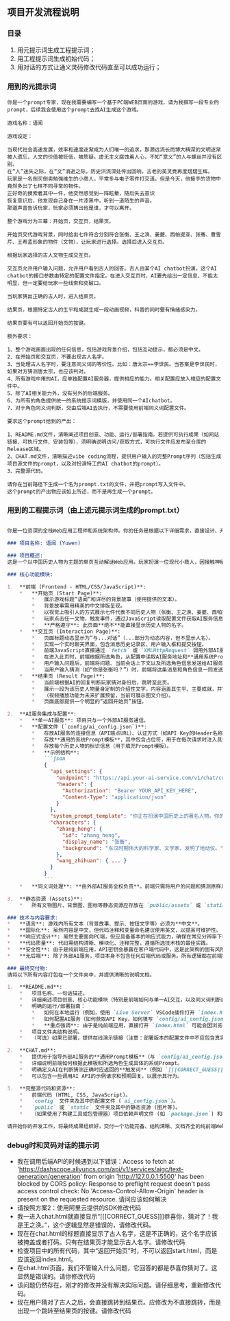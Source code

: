 ## 项目开发流程说明
### 目录
1. 用元提示词生成工程提示词；
2. 用工程提示词生成初始代码；
3. 用对话的方式让通义灵码修改代码直至可以成功运行；

### 用到的元提示词 

```text
你是一个prompt专家，现在我需要编写一个基于PC端WEB页面的游戏，请为我撰写一段专业的prompt，后续我会使用这个prompt去找AI生成这个游戏。

游戏名称：语闻

游戏设定：

当现代社会高速发展，效率和速度逐渐成为人们唯一的追求，那源远流长而博大精深的文明逐渐被人遗忘，人文的价值被贬低，被质疑。虚无主义腐蚀着人心，不知“意义”的人与螺丝并没有区别。
在“人”迷失之际，在“文”消逝之际，历史洪流深处传出回响，古老的英灵竟再度熠熠生辉。
玩家是一名倒买倒卖勉强维生的小商人，平常多与电子零件打交道。但是今天，他接手的货物中竟然多出了七样不同寻常的物件。
正好奇的摸索着其中一件，他突然感觉到一阵眩晕，随后失去意识
恢复意识后，他发现自己身在一片漆黑中，听到一道陌生的声音。
那道声音告诉玩家，玩家必须猜出他是谁，才可以离开。

整个游戏分为三幕：开始页，交互页，结果页。

开始页交代游戏背景，同时给出七件符合分别符合张衡、王之涣、姜夔、西帕提亚、张骞、曹雪芹、王希孟形象的物件（文物），让玩家进行选择。选择后进入交互页。

根据玩家选择的古人文物生成交互页。

交互页允许用户输入问题，允许用户看到古人的回答。古人由某个AI chatbot扮演。这个AI chatbot的接口参数由特定的配置文件指定。在进入交互页时，AI要先给出一定信息，不能太明显，但一定要给玩家一些线索和突破口。

当玩家猜出正确的古人时，进入结束页。

结果页，根据特定古人的生平和成就生成一段动画视频，科普的同时要有情绪感染力。

结果页要有可以返回开始页的按键。

额外要求：

1、整个游戏画面出现的任何信息，包括游戏背景介绍，包括互动提示，都必须是中文。
2、在开始页和交互页，不要出现古人名字。
3、当处理古人名字时，要注意同义词的等价性。比如：唐太宗==李世民。当答案是李世民时，如果对方猜测唐太宗，也应该判对。
4、所有游戏中用的AI，应单独配置AI服务器，提供相应的能力。相关配置应放入相应的配置文件中。
5、除了AI相关能力外，没有另外的后端服务。
6、为所有的角色提供统一的系统提示词模版，并使用同一个AIchatbot。
7、对于角色同义词判断，交由后端AI去执行，不需要使用前端同义词配置文件。

要求这个prompt给到的产出：

1、README.md文件，清晰阐述项目创意、功能、运行/部署指南。若提供可执行成果（如网站链接、可执行文件、安装包等），须明确说明访问/获取方式，可执行文件应发布至仓库的Release区域。
2、CHAT.md文件，清晰描述vibe coding流程，提供用户输入的完整Prompt序列（包括生成项目源文件的prompt，以及对扮演特工的AI chatbot的prompt）。
3、完整源代码。

请你在当前路径下生成一个名为prompt.txt的文件，并把prompt写入文件中。
这个prompt的产出物应该如上所述，而不是再生成一个prompt。

```

### 用到的工程提示词（由上述元提示词生成的prompt.txt）

```markdown

你是一位资深的全栈Web应用工程师和系统架构师。你的任务是根据以下详细需求，直接设计、开发并交付一个完整的、可部署的PC端Web游戏项目。该项目需采用现代Web技术栈（HTML5, CSS3, JavaScript/ES6+），并通过前端JavaScript直接与**单一**外部AI服务进行通信，无额外后端服务。

### 项目名称: 语闻 (Yuwen)

### 项目概述:
这是一个以中国历史人物为主题的单页互动解谜Web应用。玩家扮演一位现代小商人，因接触神秘古文物而穿越，必须通过与由**同一个**外部AI服务扮演的不同历史人物进行对话来猜测其身份。项目是一个纯前端应用，通过AJAX/Fetch API与配置好的外部AI服务进行通信。AI服务本身负责处理角色扮演和同义词判断。

### 核心功能模块:

1.  **前端 (Frontend - HTML/CSS/JavaScript)**:
    *   **开始页 (Start Page)**:
        *   展示游戏标题“语闻”和详尽的背景故事（使用提供的文本）。
        *   背景故事需用精美的中文排版呈现。
        *   以视觉上吸引人的方式展示七件代表不同历史人物（张衡、王之涣、姜夔、西帕提亚、张骞、曹雪芹、王希孟）的文物图标/图片。
        *   玩家点击任一文物，触发事件，通过JavaScript读取配置文件获取AI服务信息和所选角色的标识，然后跳转到交互页。
        *   **严格遵守**: 此页面**绝不**能直接显示历史人物的名字。
    *   **交互页 (Interaction Page)**:
        *   页面标题动态显示为“与...对话”（...部分为动态内容，但不显示人名）。
        *   实现一个实时聊天界面，包含消息历史记录区、用户输入框和提交按钮。
        *   前端JavaScript直接通过 `fetch` 或 `XMLHttpRequest` 调用外部AI服务的API。
        *   在进入此页时，前端根据所选角色，从配置中读取AI服务地址和**通用系统Prompt模板**，将所选角色信息（如角色ID或名称）填充到模板中，构造初始请求发送给AI，获取初始回复（欢迎语）并显示。
        *   用户输入问题后，前端将问题、当前会话上下文以及所选角色信息发送给AI服务。AI服务负责理解问题、扮演角色并生成回复。
        *   当用户输入猜测（如“你是张衡吗？”）时，前端将这条消息和角色信息一同发送给AI。AI服务负责判断猜测是否正确（包括处理同义词），并在回复中给出指示（例如，“恭喜你，猜对了！”或“再想想看？”）。前端根据AI的特定回复（需要在 `CHAT.md` 中定义好这些触发词）来决定是否跳转到结果页。
    *   **结果页 (Result Page)**:
        *   当前端根据AI的回复判断玩家猜对身份后，跳转至此页。
        *   展示一段为该历史人物量身定制的介绍性文字，内容涵盖其生平、主要成就，并富有情感和科普价值。
        *   （视频播放功能为未来扩展预留，当前可展示图文介绍）。
        *   页面底部提供一个明显的“返回开始页”按钮。

2.  **AI服务集成与配置**:
    *   **单一AI服务**: 项目只与一个外部AI服务通信。
    *   **配置文件 (`config/ai_config.json`)**:
        *   存放AI服务的连接信息（API端点URL）、认证方式（如API Key的Header名称和值，需使用占位符如 `YOUR_API_KEY_HERE`）。
        *   存放**通用的系统Prompt模板**，其中包含占位符，用于在每次请求时注入具体的角色信息。
        *   存放每个历史人物的标识信息（用于填充Prompt模板）。
        *   **示例结构**:
            ```json
            {
              "api_settings": {
                "endpoint": "https://api.your-ai-service.com/v1/chat/completions",
                "headers": {
                  "Authorization": "Bearer YOUR_API_KEY_HERE",
                  "Content-Type": "application/json"
                }
              },
              "system_prompt_template": "你正在扮演中国历史上的著名人物。你的身份是：{character_name}。你的背景是：{character_background}。你的回答应符合你的身份和时代背景，提供线索但不直接说出名字。当用户猜测你的身份时，如果猜对（需判断同义词），请回复'[[[CORRECT_GUESS]]]'；如果猜错，请给出提示。用户当前的选择是：{selected_character_id}",
              "characters": {
                "zhang_heng": {
                  "id": "zhang_heng",
                  "display_name": "张衡",
                  "background": "东汉时期伟大的科学家、文学家，发明了地动仪。"
                },
                "wang_zhihuan": { ... }
              }
            }
            ```
    *   **同义词处理**: **由外部AI服务全权负责**。前端只需将用户的问题和猜测原样发送给AI，AI根据其强大的语言理解能力判断同义词并给出正确与否的反馈。

3.  **静态资源 (Assets)**:
    *   所有文物图片、背景图、图标等静态资源应存放在 `public/assets` 或 `static` 文件夹中，并通过相对路径引用。

### 技术与内容要求:
*   **语言**: 游戏内所有文本（背景故事、提示、按钮文字等）必须为**中文**。
*   **国际化**: 虽然内容是中文，但代码注释和变量命名建议使用英文，以提高可维护性。
*   **响应式设计**: 虽然主要面向PC端，但应具备基本的响应式能力，确保在常见分辨率下布局合理。
*   **代码质量**: 代码需结构清晰、模块化、注释完整，遵循所选技术栈的最佳实践。
*   **安全性**: 由于是纯前端应用，API密钥会暴露在客户端代码中，这是此架构的固有风险。在交付物中，配置文件中的密钥必须使用占位符，并在 `README.md` 中明确说明此风险及如何配置。
*   **无后端**: 除了外部AI服务，项目本身不包含任何后端代码或服务。所有逻辑都在前端实现，同义词判断依赖AI。

### 最终交付物:
请将以下所有内容打包在一个文件夹中，并提供清晰的说明文档。

1.  **README.md**:
    *   项目名称、一句话描述。
    *   详细阐述项目创意、核心功能模块（特别是前端如何与单一AI交互，以及同义词判断由AI负责）。
    *   明确的运行/部署指南：
        *   如何在本地运行（例如，使用 `Live Server` VSCode插件打开 `index.html`，或使用 `python -m http.server` 启动一个简单的HTTP服务器）。
        *   如何配置AI服务（如何获取API Key，如何填写 `config/ai_config.json` 中的占位符）。
        *   **重点强调**: 由于是纯前端应用，直接打开 `index.html` 可能会因浏览器的CORS策略而无法调用AI API，推荐使用本地服务器。
    *   项目文件夹结构说明。
    *   （可选）如果已部署，提供在线演示链接（注意：部署版本的配置文件中不应包含真实的API密钥）。

2.  **CHAT.md**:
    *   提供用于指导外部AI服务的**通用Prompt模板**（与 `config/ai_config.json` 中的 `system_prompt_template` 一致）。
    *   详细说明前端如何根据此模板和所选角色生成具体的系统Prompt。
    *   明确定义AI在判断猜测正确时应返回的**触发词**（例如 `[[[CORRECT_GUESS]]]`），以便前端监听并跳转页面。
    *   可以包含一些调用AI API的示例请求和预期回复，以展示其行为。

3.  **完整源代码和资源**:
    *   前端代码 (HTML, CSS, JavaScript)。
    *   `config` 文件夹及其中的配置文件 (`ai_config.json`)。
    *   `public` 或 `static` 文件夹及其中的静态资源 (图片等)。
    *   （如果使用了构建工具或包管理器）项目依赖声明文件 (如 `package.json`) 和构建脚本说明。

请开始你的开发工作，将最终成果组织好，交付一个功能完备、结构清晰、文档齐全的纯前端Web应用项目。

```

### debug时和灵码对话的提示词

* 我在调用后端API的时候遇到以下错误：Access to fetch at 'https://dashscope.aliyuncs.com/api/v1/services/aigc/text-generation/generation' from origin 'http://127.0.0.1:5500' has been blocked by CORS policy: Response to preflight request doesn't pass access control check: No 'Access-Control-Allow-Origin' header is present on the requested resource.
请问应该如何解决
* 请按照方案2：使用阿里云提供的SDK修改代码
* 我一进入chat.html就直接显示“[[[CORRECT_GUESS]]]恭喜你，猜对了！我是王之涣。”，这个逻辑显然是错误的，请修改代码。
* 现在在chat.html的标题直接显示了古人名字，这是不正确的，这个名字应该被掩盖或者打码。只有在结果页才能显示古人名字。请修改代码
* 检查项目中的所有代码，其中“返回开始页”时，不可以返回start.html，而是应该返回index.html。
* 在chat.html页面，我们不管输入什么问题，它回答的都是恭喜你猜对了。这显然是错误的。请你修改代码
* 该问题仍然存在，刚才的修改并没有解决实际问题。请仔细思考，重新修改代码。
* 现在用户猜对了古人之后，会直接跳转到结果页。应修改为不直接跳转，而是出现一个跳转至结果页的按键。请修改代码
